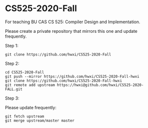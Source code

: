 # CS525-2020-Fall
For teaching BU CAS CS 525: Compiler Design and Implementation.

Please create a private repository that mirrors this one and update
frequently.

Step 1:

```
git clone https://github.com/hwxi/CS525-2020-Fall
```

Step 2:

```
cd CS525-2020-Fall
git push --mirror https://github.com/hwxi/CS525-2020-Fall-hwxi
git clone https://github.com/hwxi/CS525-2020-Fall-hwxi
git remote add upstream https://hwxi@github.com/hwxi/CS525-2020-FALL.git
```

Step 3:

Please update frequently:

```
git fetch upstream
git merge upstream/master master
```
